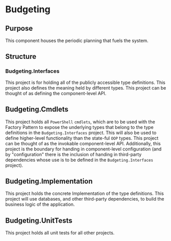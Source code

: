 # Budgeting

## Purpose
This component houses the periodic planning that fuels the system.

## Structure
### Budgeting.Interfaces
This project is for holding all of the publicly accessible type definitions.
This project also defines the meaning held by different types.
This project can be thought of as defining the component-level API.
## Budgeting.Cmdlets
This project holds all `PowerShell` `cmdlets`, which are to be used
with the Factory Pattern to expose the underlying types that belong
to the type definitions in the `Budgeting.Interfaces` project. This
will also be used to define higher-level functionality than the
state-ful `OOP` types. This project can be thought of as the
invokable component-level API.
Additionally, this project is the boundary for handing in
component-level configuration (and by "configuration" there
is the inclusion of handing in third-party dependencies whose
use is to be defined in the `Budgeting.Interfaces` project).
## Budgeting.Implementation
This project holds the concrete Implementation of the type definitions.
This project will use databases, and other third-party dependencies,
to build the business logic of the application.
## Budgeting.UnitTests
This project holds all unit tests for all other projects.
